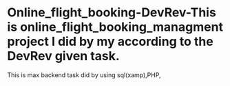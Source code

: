 # Online_flight_booking-DevRev-This is online_flight_booking_managment project I did by my according to the DevRev given task.
This is max backend task did by using sql(xamp),PHP,
